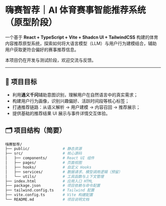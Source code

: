# 嗨赛智荐｜AI 体育赛事智能推荐系统（原型阶段）

一个基于 **React + TypeScript + Vite + Shadcn UI + TailwindCSS** 构建的体育内容推荐原型系统，探索如何将大语言模型（LLM）与用户行为建模结合，辅助用户获取更符合偏好的赛事推荐信息。

本项目仍在开发与测试阶段，欢迎交流与反馈。

---

## 🧩 项目目标

- 利用**通义千问**辅助意图识别，理解用户在自然语言中的真实需求；
- 构建用户行为画像，识别兴趣偏好、活跃时间段等核心标签；
- 打通推荐链路：从语义解析 → 用户建模 → 内容召回 → 推荐展示；
- 提供基础的推荐结果 UI 展示与事件详情交互体验。


## 🗂️ 项目结构（简要）

```bash
嗨赛智荐/
├── public/               # 静态资源
├── src/                  # 核心源码
│   ├── components/       # React UI 组件
│   ├── pages/            # 页面视图
│   ├── hooks/            # 自定义 Hooks
│   ├── services/         # 数据请求、模型调用逻辑（预留）
│   └── utils/            # 工具函数与上下文管理
├── index.html            # 应用入口 HTML
├── package.json          # 项目依赖与命令配置
├── tailwind.config.ts    # Tailwind 配置
├── vite.config.ts        # Vite 构建配置
└── README.md             # 项目说明文档

